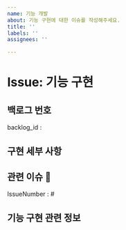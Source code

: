 ```yaml
---
name: 기능 개발
about: 기능 구현에 대한 이슈를 작성해주세요.
title: ''
labels: ''
assignees: ''

---
```


# Issue: 기능 구현

## 백로그 번호
<!-- ex) backlog_id : 3 -->
backlog_id : 

## 구현 세부 사항


## 관련 이슈 📎
<!-- 관련이슈가 없다면 아래 문구를 지우고 `없음` 을 적어주세요. -->
IssueNumber : #

## 기능 구현 관련 정보
<!-- 기능 구현에 관한 정보를 얻은 곳의 url을 적어주세요 없다면 비워놓으면 됩니다. -->
